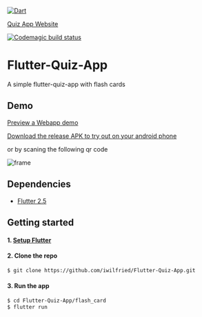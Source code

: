[![Dart](https://github.com/iwilfried/Flutter-Quiz-App/actions/workflows/dart.yml/badge.svg)](https://github.com/iwilfried/Flutter-Quiz-App/actions/workflows/dart.yml)


[Quiz App Website](https://iwilfried.github.io/#/)

[![Codemagic build status](https://api.codemagic.io/apps/61408ce7db3816c8e2627b45/61408ce7db3816c8e2627b44/status_badge.svg)](https://codemagic.io/apps/61408ce7db3816c8e2627b45/61408ce7db3816c8e2627b44/latest_build)
# Flutter-Quiz-App

A simple flutter-quiz-app with flash cards

## Demo

[Preview a Webapp demo](https://flutter-quiz-app.s3.amazonaws.com/index.html) 

[Download the release APK to try out on your android phone](https://install.appcenter.ms/users/momenamiin/apps/quiz-app/distribution_groups/testers) 

or by scaning the following qr code 

![frame](https://user-images.githubusercontent.com/18642838/136697050-a5717b16-afff-44f6-81a3-b3337d088b73.png)

## Dependencies

* [Flutter 2.5](https://flutter.dev/)

## Getting started

#### 1. [Setup Flutter](https://flutter.dev/docs/get-started/install)

#### 2. Clone the repo

```sh
$ git clone https://github.com/iwilfried/Flutter-Quiz-App.git
```

#### 3. Run the app

```sh
$ cd Flutter-Quiz-App/flash_card
$ flutter run
```

